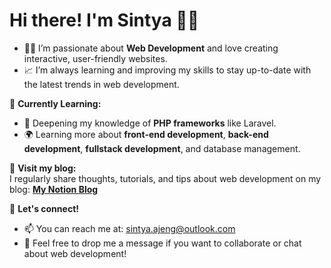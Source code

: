 # Hi there! I'm Sintya 👋🎯

- 👩‍💻 I’m passionate about **Web Development** and love creating interactive, user-friendly websites.
- 📈 I’m always learning and improving my skills to stay up-to-date with the latest trends in web development.

🌱 **Currently Learning:**

- 🔧 Deepening my knowledge of **PHP frameworks** like Laravel.
- 🌍 Learning more about **front-end development**, **back-end development**, **fullstack development**, and database management.

📝 **Visit my blog:**  
I regularly share thoughts, tutorials, and tips about web development on my blog: [**My Notion Blog**](https://www.notion.so)  

🚀 **Let's connect!**

- 📫 You can reach me at: sintya.ajeng@outlook.com
- 💬 Feel free to drop me a message if you want to collaborate or chat about web development!

